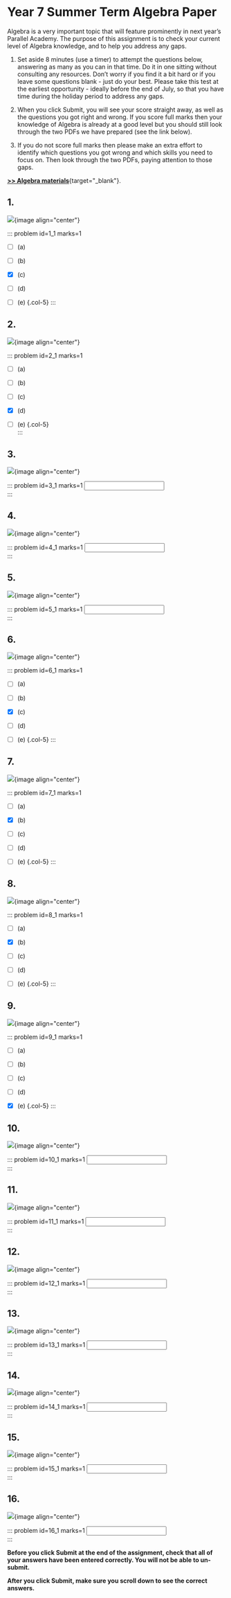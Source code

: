 # Year 7 Summer Term Algebra Paper

Algebra is a very important topic that will feature prominently in next year’s Parallel Academy. The purpose of this assignment is to check your current level of Algebra knowledge, and to help you address any gaps.  

1. Set aside 8 minutes (use a timer) to attempt the questions below, answering as many as you can in that time. Do it in one sitting without consulting any resources. Don’t worry if you find it a bit hard or if you leave some questions blank - just do your best. Please take this test at the earliest opportunity - ideally before the end of July, so that you have time during the holiday period to address any gaps.  

2. When you click Submit, you will see your score straight away, as well as the questions you got right and wrong. If you score full marks then your knowledge of Algebra is already at a good level but you should still look through the two PDFs we have prepared (see the link below).  

3. If you do not score full marks then please make an extra effort to identify which questions you got wrong and which skills you need to focus on. Then look through the two PDFs, paying attention to those gaps.  

[__>> Algebra materials__](https://drive.google.com/drive/folders/1jvPLpBTHfmZ1TS0PbOrkX3gCm-iDP3gM?usp=sharing){target="_blank"}.  


## 1.	
![](/resources/algebra/q1.png){image align="center"}  

::: problem id=1_1 marks=1

* [ ] (a)
* [ ] (b)
* [x] (c)
* [ ] (d)
* [ ] (e)
{.col-5}
:::  


## 2.
![](/resources/algebra/q2.png){image align="center"}  

::: problem id=2_1 marks=1

* [ ] (a)
* [ ] (b)
* [ ] (c)
* [x] (d)
* [ ] (e)
{.col-5}  
:::  


## 3.
![](/resources/algebra/q3.png){image align="center"}  

::: problem id=3_1 marks=1
<input type="number" solution="4"/>  
:::  


## 4.
![](/resources/algebra/q4.png){image align="center"}  

::: problem id=4_1 marks=1
<input type="number" solution="2"/>  
:::  


## 5.
![](/resources/algebra/q5.png){image align="center"}  

::: problem id=5_1 marks=1
<input type="number" solution="100"/>  
::: 


## 6.	
![](/resources/algebra/q6.png){image align="center"}  

::: problem id=6_1 marks=1

* [ ] (a)
* [ ] (b)
* [x] (c)
* [ ] (d)
* [ ] (e)
{.col-5}
:::  


## 7.
![](/resources/algebra/q7.png){image align="center"}  

::: problem id=7_1 marks=1

* [ ] (a)
* [x] (b)
* [ ] (c)
* [ ] (d)
* [ ] (e)
{.col-5}
:::  


## 8.
![](/resources/algebra/q8.png){image align="center"}  

::: problem id=8_1 marks=1

* [ ] (a)
* [x] (b)
* [ ] (c)
* [ ] (d)
* [ ] (e)
{.col-5}
:::  


## 9.
![](/resources/algebra/q9.png){image align="center"}  

::: problem id=9_1 marks=1

* [ ] (a)
* [ ] (b)
* [ ] (c)
* [ ] (d)
* [x] (e)
{.col-5}
:::  


## 10.
![](/resources/algebra/q10.png){image align="center"}  

::: problem id=10_1 marks=1
<input type="number" solution="21"/>  
::: 


## 11.	
![](/resources/algebra/q11.png){image align="center"}  

::: problem id=11_1 marks=1
<input type="number" solution="45"/>   
:::  


## 12.
![](/resources/algebra/q12.png){image align="center"}  

::: problem id=12_1 marks=1
<input type="number" solution="7"/>  
:::  


## 13.
![](/resources/algebra/q13.png){image align="center"}  

::: problem id=13_1 marks=1
<input type="number" solution="5"/>  
:::  


## 14.
![](/resources/algebra/q14.png){image align="center"}  

::: problem id=14_1 marks=1
<input type="number" solution="-2"/>  
:::  


## 15.
![](/resources/algebra/q15.png){image align="center"}  

::: problem id=15_1 marks=1
<input type="number" solution="8"/>  
::: 


## 16.	
![](/resources/algebra/q16.png){image align="center"}  

::: problem id=16_1 marks=1
<input type="number" solution="3"/>  
:::  


**Before you click Submit at the end of the assignment, check that all of your answers have been entered correctly. You will not be able to un-submit.**  

**After you click Submit, make sure you scroll down to see the correct answers.**  